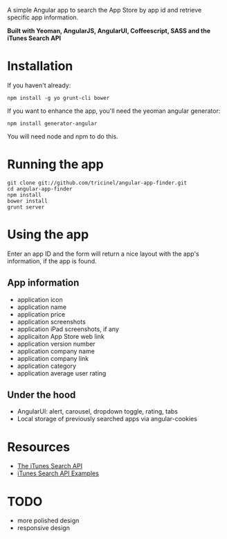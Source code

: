 A simple Angular app to search the App Store by app id and retrieve specific app information.

**Built with Yeoman, AngularJS, AngularUI, Coffeescript, SASS and the iTunes Search API**

# Installation

If you haven't already:

```shell
npm install -g yo grunt-cli bower
```

If you want to enhance the app, you'll need the yeoman angular generator:

```shell
npm install generator-angular
```

You will need node and npm to do this.

# Running the app

```shell
git clone git://github.com/tricinel/angular-app-finder.git
cd angular-app-finder
npm install
bower install
grunt server
```

# Using the app

Enter an app ID and the form will return a nice layout with the app's information, if the app is found.

## App information

- application icon
- application name
- application price
- application screenshots
- application iPad screenshots, if any
- applicaiton App Store web link
- application version number
- application company name
- application company link
- application category
- application average user rating

## Under the hood

- AngularUI: alert, carousel, dropdown toggle, rating, tabs
- Local storage of previously searched apps via angular-cookies

# Resources

- [The iTunes Search API](http://www.apple.com/itunes/affiliates/resources/blog/introduction---search-api.html)
- [iTunes Search API Examples](http://www.apple.com/itunes/affiliates/resources/documentation/itunes-store-web-service-search-api.html#searchexamples)

# TODO

- more polished design
- responsive design